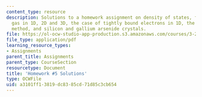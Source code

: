 ```yaml
---
content_type: resource
description: Solutions to a homework assignment on density of states, free electron
  gas in 1D, 2D and 3D, the case of tightly bound electrons in 1D, the tight-binding
  method, and silicon and gallium arsenide crystals.
file: https://ol-ocw-studio-app-production.s3.amazonaws.com/courses/3-23-electrical-optical-and-magnetic-properties-of-materials-fall-2007/a3101ff13819dc8385cd71d85c3cb654_sol5.pdf
file_type: application/pdf
learning_resource_types:
- Assignments
parent_title: Assignments
parent_type: CourseSection
resourcetype: Document
title: 'Homework #5 Solutions'
type: OCWFile
uid: a3101ff1-3819-dc83-85cd-71d85c3cb654
---
```

